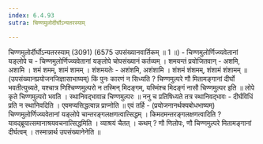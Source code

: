 ```yaml
---
index: 6.4.93
sutra: चिण्णमुलोर्दीर्घोऽन्यतरस्याम्

---
```

चिण्णमुलोर्दीर्घोऽन्यतरस्याम् (3091) (6575 उपसंख्यानवार्तिकम् ॥ 1 ॥) - चिण्णमुलोर्णिज्व्यवेतानां यङ्लोपे च - चिण्णमुलोर्णिज्व्यवेतानां यङ्लोपे चोपसंख्यानं कर्तव्यम् । शमयन्तं प्रयोजितवान् - अशमि, अशामि । शमं शमम्, शामं शामम् । शंशमयतेः - अशंशमि, अशंशामि । शंशमं शंशमम्, शंशामं शंशामम् ॥ (उपसंख्यानप्रयोजनजिज्ञासाभाष्यम्) किं पुनः कारणं न सिध्यति ? चिण्णमुल्परे णौ मितामङ्गानां दीर्घो भवतीत्युच्यते, यश्चात्र णिश्चिण्णमुल्परो न तस्मिन् मिदङ्गम्, यस्मिंश्च मिदङ्गं नासौ चिण्णमुल्पर इति ॥ लोपे कृते चिण्णमुल्परो भवति । स्थानिवद्भावान्न चिण्णमुल्परः ॥ ननु च प्रतिषिध्यते तत्र स्थानिवद्भावः - दीर्घविधिं प्रति न स्थानिवदिति । एवमप्यसिद्धत्वान्न प्राप्नोति ॥ एवं तर्हि -  (प्रयोजनानर्थक्यबोधभाष्यम्) चिण्णमुलोर्णिज्व्यवेतानां यङ्लोपे चान्तरङ्गलक्षणत्वात्सिद्धम् । किमदमन्तरङ्गलक्षणत्वादिति ? यावद्ब्रूयात्समानाश्रयवचनात्सिद्धमिति । व्याश्रयं चैतत् । कथम् ? णौ णिलोपः, णौ चिण्णमुल्परे मितामङ्गानां दीर्घत्वम् । तस्मान्नार्थ उपसंख्यानेनेति ॥
